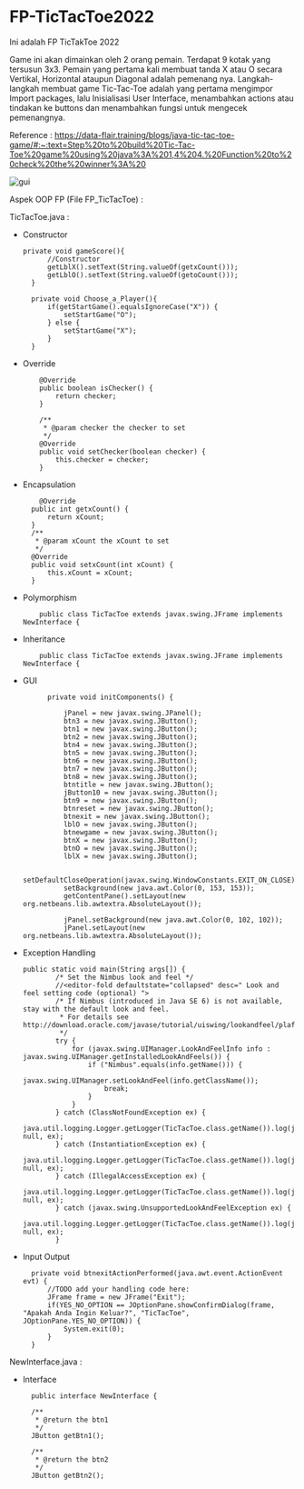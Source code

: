 # FP-TicTacToe2022
Ini adalah FP TicTakToe 2022

Game ini akan dimainkan oleh 2 orang pemain. Terdapat 9 kotak yang tersusun 3x3. 
Pemain yang pertama kali membuat tanda X atau O secara Vertikal, Horizontal ataupun 
Diagonal adalah pemenang nya.
Langkah-langkah membuat game Tic-Tac-Toe adalah yang pertama mengimpor Import packages, lalu 
Inisialisasi User Interface, menambahkan actions atau tindakan ke buttons dan menambahkan fungsi untuk mengecek pemenangnya.

Reference :
https://data-flair.training/blogs/java-tic-tac-toe-game/#:~:text=Step%20to%20build%20Tic-Tac-Toe%20game%20using%20java%3A%201,4%204.%20Function%20to%20check%20the%20winner%3A%20

![gui](https://user-images.githubusercontent.com/108173647/207296127-67614b64-69dd-48df-a0ce-b17bd62ebc3b.png)

Aspek OOP FP (File FP_TicTacToe) :

TicTacToe.java :
- Constructor

      private void gameScore(){
            //Constructor
            getLblX().setText(String.valueOf(getxCount()));
            getLblO().setText(String.valueOf(getoCount()));
        }

        private void Choose_a_Player(){
            if(getStartGame().equalsIgnoreCase("X")) {
                setStartGame("O");
            } else {
                setStartGame("X");
            }
        }  
        
- Override

          @Override
          public boolean isChecker() {
              return checker;
          }

          /**
           * @param checker the checker to set
           */
          @Override
          public void setChecker(boolean checker) {
              this.checker = checker;
          }


- Encapsulation

          @Override
        public int getxCount() {
            return xCount;
        }
        /**
         * @param xCount the xCount to set
         */
        @Override
        public void setxCount(int xCount) {
            this.xCount = xCount;
        }

- Polymorphism

          public class TicTacToe extends javax.swing.JFrame implements NewInterface {
          


- Inheritance

          public class TicTacToe extends javax.swing.JFrame implements NewInterface { 

                
- GUI

            private void initComponents() {

                jPanel = new javax.swing.JPanel();
                btn3 = new javax.swing.JButton();
                btn1 = new javax.swing.JButton();
                btn2 = new javax.swing.JButton();
                btn4 = new javax.swing.JButton();
                btn5 = new javax.swing.JButton();
                btn6 = new javax.swing.JButton();
                btn7 = new javax.swing.JButton();
                btn8 = new javax.swing.JButton();
                btntitle = new javax.swing.JButton();
                jButton10 = new javax.swing.JButton();
                btn9 = new javax.swing.JButton();
                btnreset = new javax.swing.JButton();
                btnexit = new javax.swing.JButton();
                lblO = new javax.swing.JButton();
                btnewgame = new javax.swing.JButton();
                btnX = new javax.swing.JButton();
                btnO = new javax.swing.JButton();
                lblX = new javax.swing.JButton();

                setDefaultCloseOperation(javax.swing.WindowConstants.EXIT_ON_CLOSE);
                setBackground(new java.awt.Color(0, 153, 153));
                getContentPane().setLayout(new org.netbeans.lib.awtextra.AbsoluteLayout());

                jPanel.setBackground(new java.awt.Color(0, 102, 102));
                jPanel.setLayout(new org.netbeans.lib.awtextra.AbsoluteLayout());


- Exception Handling

      public static void main(String args[]) {
              /* Set the Nimbus look and feel */
              //<editor-fold defaultstate="collapsed" desc=" Look and feel setting code (optional) ">
              /* If Nimbus (introduced in Java SE 6) is not available, stay with the default look and feel.
               * For details see http://download.oracle.com/javase/tutorial/uiswing/lookandfeel/plaf.html 
               */
              try {
                  for (javax.swing.UIManager.LookAndFeelInfo info : javax.swing.UIManager.getInstalledLookAndFeels()) {
                      if ("Nimbus".equals(info.getName())) {
                          javax.swing.UIManager.setLookAndFeel(info.getClassName());
                          break;
                      }
                  }
              } catch (ClassNotFoundException ex) {
                  java.util.logging.Logger.getLogger(TicTacToe.class.getName()).log(java.util.logging.Level.SEVERE, null, ex);
              } catch (InstantiationException ex) {
                  java.util.logging.Logger.getLogger(TicTacToe.class.getName()).log(java.util.logging.Level.SEVERE, null, ex);
              } catch (IllegalAccessException ex) {
                  java.util.logging.Logger.getLogger(TicTacToe.class.getName()).log(java.util.logging.Level.SEVERE, null, ex);
              } catch (javax.swing.UnsupportedLookAndFeelException ex) {
                  java.util.logging.Logger.getLogger(TicTacToe.class.getName()).log(java.util.logging.Level.SEVERE, null, ex);
              }


  
- Input Output

        private void btnexitActionPerformed(java.awt.event.ActionEvent evt) {                                        
            //TODO add your handling code here:
            JFrame frame = new JFrame("Exit");
            if(YES_NO_OPTION == JOptionPane.showConfirmDialog(frame, "Apakah Anda Ingin Keluar?", "TicTacToe", JOptionPane.YES_NO_OPTION)) {
                System.exit(0);
            } 
        } 
    
NewInterface.java :
- Interface

        public interface NewInterface {

        /**
         * @return the btn1
         */
        JButton getBtn1();

        /**
         * @return the btn2
         */
        JButton getBtn2();

